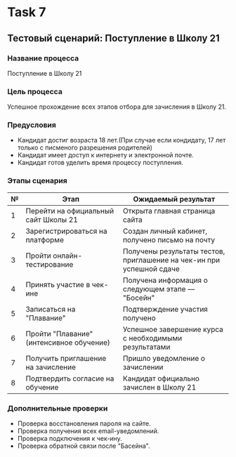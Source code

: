 # Task 7

## Тестовый сценарий: Поступление в Школу 21

### Название процесса
Поступление в Школу 21

### Цель процесса
Успешное прохождение всех этапов отбора для зачисления в Школу 21.

### Предусловия
- Кандидат достиг возраста 18 лет.(При случае если кондидату, 17 лет только с писменого разрешения родителей)
- Кандидат имеет доступ к интернету и электронной почте.
- Кандидат готов уделить время процессу поступления.

### Этапы сценария

| № | Этап | Ожидаемый результат |
|---|------|---------------------|
| 1 | Перейти на официальный сайт Школы 21 | Открыта главная страница сайта |
| 2 | Зарегистрироваться на платформе | Создан личный кабинет, получено письмо на почту |
| 3 | Пройти онлайн-тестирование | Получены результаты тестов, приглашение на чек-ин при успешной сдаче |
| 4 | Принять участие в чек-ине | Получена информация о следующем этапе — "Босейн" |
| 5 | Записаться на "Плавание" | Подтверждение участия получено |
| 6 | Пройти "Плавание" (интенсивное обучение) | Успешное завершение курса с необходимыми результатами |
| 7 | Получить приглашение на зачисление | Пришло уведомление о зачислении |
| 8 | Подтвердить согласие на обучение | Кандидат официально зачислен в Школу 21 |

### Дополнительные проверки
- Проверка восстановления пароля на сайте.
- Проверка получения всех email-уведомлений.
- Проверка подключения к чек-ину.
- Проверка обратной связи после "Басейна".

